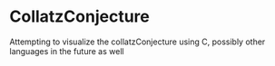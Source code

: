 # CollatzConjecture
Attempting to visualize the collatzConjecture using C, possibly other languages in the future as well 
